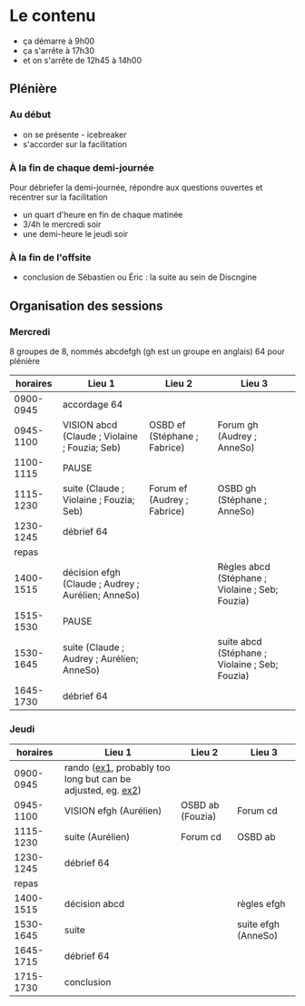 # Le contenu

- ça démarre à 9h00
- ça s'arrête à 17h30
- et on s'arrête de 12h45 à 14h00

## Plénière

### Au début

- on se présente - icebreaker
- s'accorder sur la facilitation

### À la fin de chaque demi-journée

Pour débriefer la demi-journée, répondre aux questions ouvertes et recentrer sur la facilitation

- un quart d'heure en fin de chaque matinée
- 3/4h le mercredi soir
- une demi-heure le jeudi soir

### À la fin de l'offsite

- conclusion de Sébastien ou Éric : la suite au sein de Discngine

## Organisation des sessions

### Mercredi

8 groupes de 8, nommés abcdefgh (gh est un groupe en anglais)
64 pour plénière

| horaires  | Lieu 1                           | Lieu 2             | Lieu 3                     |
| --------- | -------------------------------- | ------------------ | -------------------------- |
| 0900-0945 | accordage 64                     |                    |                            |
| 0945-1100 | VISION abcd (Claude ; Violaine ; Fouzia; Seb)        | OSBD ef (Stéphane ; Fabrice)  | Forum gh (Audrey ; AnneSo)          |
| 1100-1115 | PAUSE                                |                    |                            |
| 1115-1230 | suite (Claude ; Violaine ; Fouzia; Seb)              | Forum ef (Audrey ; Fabrice) | OSBD gh (Stéphane ; AnneSo)           |
| 1230-1245 | débrief 64                       |                    |                            |
| repas     |                                  |                    |                            |
| 1400-1515 | décision efgh (Claude ; Audrey ; Aurélien; AnneSo) |                    | Règles abcd (Stéphane ; Violaine ; Seb; Fouzia) |
| 1515-1530 | PAUSE                                |                    |                            |
| 1530-1645 | suite (Claude ; Audrey ; Aurélien; AnneSo)         |                    | suite abcd (Stéphane ; Violaine ; Seb; Fouzia) |
| 1645-1730 | débrief 64                       |                    |                            |

### Jeudi

| horaires  | Lieu 1                                                                                                                                                                                                                                                                                     | Lieu 2           | Lieu 3                |
| --------- | ------------------------------------------------------------------------------------------------------------------------------------------------------------------------------------------------------------------------------------------------------------------------------------------ | ---------------- | --------------------- |
| 0900-0945 | rando ([ex1](https://brouter.de/brouter-web/#map=15/43.1675/3.1657/OpenTopoMap&lonlats=3.161459,43.162515;3.157814,43.164421;3.151444,43.169994;3.152002,43.173971;3.156309,43.17707;3.160218,43.166813;3.161847,43.162659&profile=hiking-mountain), probably too long but can be adjusted, eg. [ex2](https://brouter.de/brouter-web/#map=15/43.1658/3.1695/OpenTopoMap&lonlats=3.161459,43.162515;3.157814,43.164421;3.154164,43.170386;3.159996,43.172577;3.160218,43.166813;3.161847,43.162659&profile=hiking-mountain)) |                  |                       |
| 0945-1100 | VISION efgh (Aurélien)                                                                                                                                                                                                                                                                     | OSBD ab (Fouzia) | Forum cd              |
| 1115-1230 | suite (Aurélien)                                                                                                                                                                                                                                                                           | Forum cd         | OSBD ab               |
| 1230-1245 | débrief 64                                                                                                                                                                                                                                                                                 |                  |                       |
| repas     |                                                                                                                                                                                                                                                                                            |                  |                       |
| 1400-1515 | décision abcd                                                                                                                                                                                                                                                                              |                  | règles efgh          |
| 1530-1645 | suite                                                                                                                                                                                                                                                                                      |                  | suite efgh (AnneSo) |
| 1645-1715 | débrief 64                                                                                                                                                                                                                                                                                 |                  |                       |
| 1715-1730 | conclusion                                                                                                                                                                                                                                                                                 |                  |                       |
